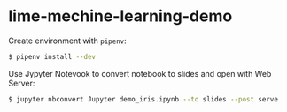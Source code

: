 # lime-mechine-learning-demo

Create environment with `pipenv`:

```bash
$ pipenv install --dev
```

Use Jypyter Notevook to convert notebook to slides and open with Web Server:

```bash
$ jupyter nbconvert Jupyter demo_iris.ipynb --to slides --post serve
```

